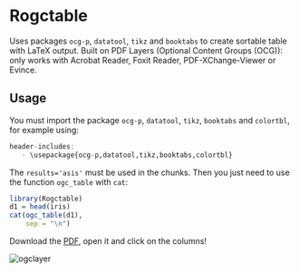 
<!-- README.md is generated from README.Rmd. Please edit that file -->

# Rogctable

Uses packages `ocg-p`, `datatool`, `tikz` and `booktabs` to create
sortable table with LaTeX output. Built on PDF Layers (Optional Content
Groups (OCG)): only works with Acrobat Reader, Foxit Reader,
PDF-XChange-Viewer or Evince.

## Usage

You must import the package `ocg-p`, `datatool`, `tikz`, `booktabs` and
`colortbl`, for example using:

``` r
header-includes:
   - \usepackage{ocg-p,datatool,tikz,booktabs,colortbl}
```

The `results='asis'` must be used in the chunks. Then you just need to
use the function `ogc_table` with `cat`:

``` r
library(Rogctable)
d1 = head(iris)
cat(ogc_table(d1),
    sep = "\n")
```

Download the
[PDF](https://github.com/AQLT/Rogctable/blob/master/vignettes/Rogctable.pdf),
open it and click on the columns!

![ogclayer](https://user-images.githubusercontent.com/24825189/136651382-212ea2d6-83d0-4b89-98ef-cbcc2cd65b45.gif)
